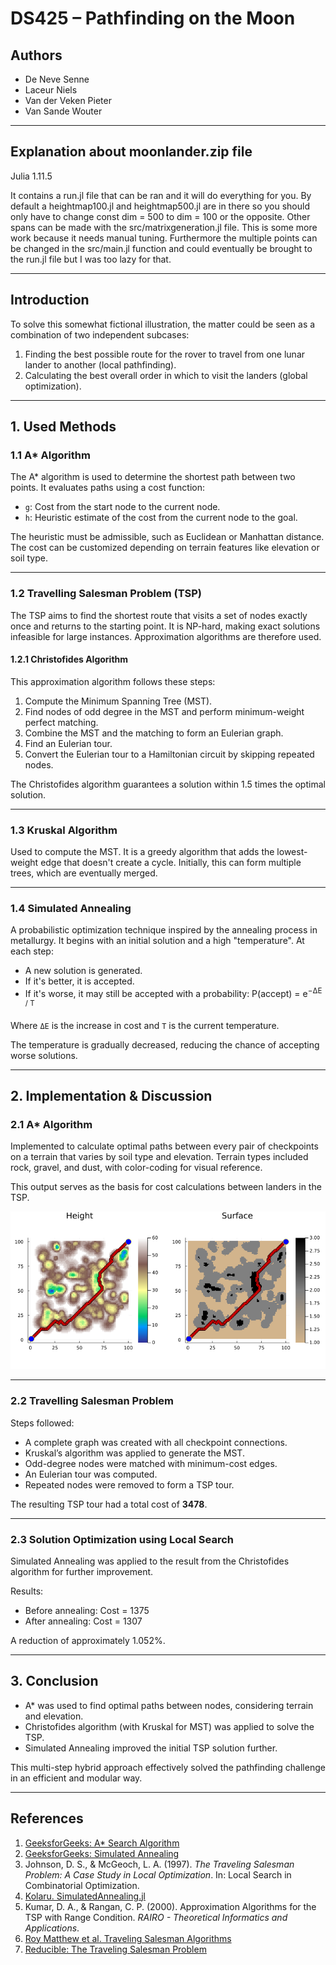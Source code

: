 # DS425 – Pathfinding on the Moon

## Authors
- De Neve Senne
- Laceur Niels
- Van der Veken Pieter
- Van Sande Wouter

---

## Explanation about moonlander.zip file
Julia 1.11.5

It contains a run.jl file that can be ran and it will do everything for you. By default a heightmap100.jl and heightmap500.jl are in there so you should only have to change const dim = 500 to dim = 100 or the opposite. Other spans can be made with the src/matrixgeneration.jl file. This is some more work because it needs manual tuning. Furthermore the multiple points can be changed in the src/main.jl function and could eventually be brought to the run.jl file but I was too lazy for that.

---

## Introduction
To solve this somewhat fictional illustration, the matter could be seen as a combination of two independent subcases:
1. Finding the best possible route for the rover to travel from one lunar lander to another (local pathfinding).
2. Calculating the best overall order in which to visit the landers (global optimization).

---

## 1. Used Methods

### 1.1 A* Algorithm

The A* algorithm is used to determine the shortest path between two points. It evaluates paths using a cost function:


- `g`: Cost from the start node to the current node.
- `h`: Heuristic estimate of the cost from the current node to the goal.

The heuristic must be admissible, such as Euclidean or Manhattan distance. The cost can be customized depending on terrain features like elevation or soil type.

---

### 1.2 Travelling Salesman Problem (TSP)

The TSP aims to find the shortest route that visits a set of nodes exactly once and returns to the starting point. It is NP-hard, making exact solutions infeasible for large instances. Approximation algorithms are therefore used.

#### 1.2.1 Christofides Algorithm

This approximation algorithm follows these steps:

1. Compute the Minimum Spanning Tree (MST).
2. Find nodes of odd degree in the MST and perform minimum-weight perfect matching.
3. Combine the MST and the matching to form an Eulerian graph.
4. Find an Eulerian tour.
5. Convert the Eulerian tour to a Hamiltonian circuit by skipping repeated nodes.

The Christofides algorithm guarantees a solution within 1.5 times the optimal solution.

---

### 1.3 Kruskal Algorithm

Used to compute the MST. It is a greedy algorithm that adds the lowest-weight edge that doesn't create a cycle. Initially, this can form multiple trees, which are eventually merged.

---

### 1.4 Simulated Annealing

A probabilistic optimization technique inspired by the annealing process in metallurgy. It begins with an initial solution and a high "temperature". At each step:

- A new solution is generated.
- If it's better, it is accepted.
- If it's worse, it may still be accepted with a probability: P(accept) = e<sup>−ΔE / T</sup>

Where `ΔE` is the increase in cost and `T` is the current temperature.

The temperature is gradually decreased, reducing the chance of accepting worse solutions.

---

## 2. Implementation & Discussion

### 2.1 A* Algorithm

Implemented to calculate optimal paths between every pair of checkpoints on a terrain that varies by soil type and elevation. Terrain types included rock, gravel, and dust, with color-coding for visual reference.

This output serves as the basis for cost calculations between landers in the TSP.

![A* Algorithm](figures/Astar.png)

---

### 2.2 Travelling Salesman Problem

Steps followed:
- A complete graph was created with all checkpoint connections.
- Kruskal’s algorithm was applied to generate the MST.
- Odd-degree nodes were matched with minimum-cost edges.
- An Eulerian tour was computed.
- Repeated nodes were removed to form a TSP tour.

The resulting TSP tour had a total cost of **3478**.

---

### 2.3 Solution Optimization using Local Search

Simulated Annealing was applied to the result from the Christofides algorithm for further improvement. 

Results:
- Before annealing: Cost = 1375
- After annealing: Cost = 1307

A reduction of approximately 1.052%.

---

## 3. Conclusion

- A* was used to find optimal paths between nodes, considering terrain and elevation.
- Christofides algorithm (with Kruskal for MST) was applied to solve the TSP.
- Simulated Annealing improved the initial TSP solution further.

This multi-step hybrid approach effectively solved the pathfinding challenge in an efficient and modular way.

---

## References

1. [GeeksforGeeks: A* Search Algorithm](https://www.geeksforgeeks.org/a-search-algorithm/)
2. [GeeksforGeeks: Simulated Annealing](https://www.geeksforgeeks.org/what-is-simulated-annealing/)
3. Johnson, D. S., & McGeoch, L. A. (1997). *The Traveling Salesman Problem: A Case Study in Local Optimization*. In: Local Search in Combinatorial Optimization.
4. [Kolaru. SimulatedAnnealing.jl](https://juliapackages.com/p/simulatedannealing)
5. Kumar, D. A., & Rangan, C. P. (2000). Approximation Algorithms for the TSP with Range Condition. *RAIRO - Theoretical Informatics and Applications*.
6. [Roy Matthew et al. Traveling Salesman Algorithms](https://cse442-17f.github.io/Traveling-Salesman-Algorithms/)
7. [Reducible: The Traveling Salesman Problem](https://www.youtube.com/watch?v=GiDsjIBOVoA)
